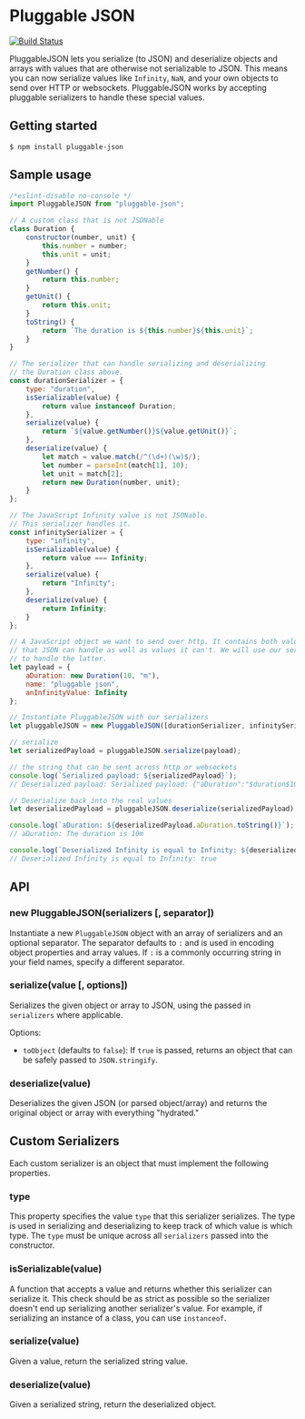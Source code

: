 # Pluggable JSON

[![Build Status](https://travis-ci.org/juttle/pluggable-json.svg)](https://travis-ci.org/juttle/pluggable-json)

PluggableJSON lets you serialize (to JSON) and deserialize objects and arrays with values that are otherwise not serializable to JSON. This means you can now serialize values like `Infinity`, `NaN`, and your own objects to send over HTTP or websockets. PluggableJSON works by accepting pluggable serializers to handle these special values.

## Getting started
```
$ npm install pluggable-json
```

## Sample usage
```javascript
/*eslint-disable no-console */
import PluggableJSON from "pluggable-json";

// A custom class that is not JSONable
class Duration {
    constructor(number, unit) {
        this.number = number;
        this.unit = unit;
    }
    getNumber() {
        return this.number;
    }
    getUnit() {
        return this.unit;
    }
    toString() {
        return `The duration is ${this.number}${this.unit}`;
    }
}

// The serializer that can handle serializing and deserializing
// the Duration class above.
const durationSerializer = {
    type: "duration",
    isSerializable(value) {
        return value instanceof Duration;
    },
    serialize(value) {
        return `${value.getNumber()}${value.getUnit()}`;
    },
    deserialize(value) {
        let match = value.match(/^(\d+)(\w)$/);
        let number = parseInt(match[1], 10);
        let unit = match[2];
        return new Duration(number, unit);
    }
};

// The JavaScript Infinity value is not JSONable.
// This serializer handles it.
const infinitySerializer = {
    type: "infinity",
    isSerializable(value) {
        return value === Infinity;
    },
    serialize(value) {
        return "Infinity";
    },
    deserialize(value) {
        return Infinity;
    }
};

// A JavaScript object we want to send over http. It contains both values
// that JSON can handle as well as values it can't. We will use our serializers
// to handle the latter.
let payload = {
    aDuration: new Duration(10, "m"),
    name: "pluggable json",
    anInfinityValue: Infinity
};

// Instantiate PluggableJSON with our serializers
let pluggableJSON = new PluggableJSON([durationSerializer, infinitySerializer]);

// serialize
let serializedPayload = pluggableJSON.serialize(payload);

// the string that can be sent across http or websockets
console.log(`Serialized payload: ${serializedPayload}`);
// Deserialized payload: Serialized payload: {"aDuration":"$duration$10m","name":"pluggable json","anInfinityValue":"$infinity$Infinity"}

// Deserialize back into the real values
let deserializedPayload = pluggableJSON.deserialize(serializedPayload);

console.log(`aDuration: ${deserializedPayload.aDuration.toString()}`);
// aDuration: The duration is 10m

console.log(`Deserialized Infinity is equal to Infinity: ${deserializedPayload.anInfinityValue === Infinity}`);
// Deserialized Infinity is equal to Infinity: true
```

## API

### new PluggableJSON(serializers [, separator])
Instantiate a new `PluggableJSON` object with an array of serializers and an optional separator. The separator defaults to `:` and is used in encoding object properties and array values. If `:` is a commonly occurring string in your field names, specify a different separator.

### serialize(value [, options])
Serializes the given object or array to JSON, using the passed in `serializers` where applicable.

Options:
 - `toObject` (defaults to `false`): If `true` is passed, returns an object that can be safely passed to `JSON.stringify`.

### deserialize(value)
Deserializes the given JSON (or parsed object/array) and returns the original object or array with everything "hydrated."

## Custom Serializers
Each custom serializer is an object that must implement the following properties.

### type
This property specifies the value `type` that this serializer serializes. The type is used in serializing and deserializing to keep track of which value is which type. The `type` must be unique across all `serializers` passed into the constructor.

### isSerializable(value)
A function that accepts a value and returns whether this serializer can serialize it. This check should be as strict as possible so the serializer doesn't end up serializing another serializer's value. For example, if serializing an instance of a class, you can use `instanceof`.

### serialize(value)
Given a value, return the serialized string value.

### deserialize(value)
Given a serialized string, return the deserialized object.
